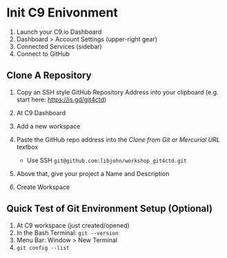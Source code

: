 # Init C9 Enivonment

1. Launch your C9.io Dashboard
1. Dashboard > Account Settings (upper-right gear)
1. Connected Services (sidebar)
1. Connect to GitHub


## Clone A Repository

1. Copy an SSH style GitHub Repository Address into your clipboard  (e.g. start here:  https://is.gd/git4ctd)
1. At C9 Dashboard
1. Add a new workspace
1. Paste the GitHub repo address into the *Clone from Git or Mercurial URL* textbox  

    - Use SSH `git@github.com:libjohn/workshop_git4ctd.git`
1. Above that, give your project a Name and Description
1. Create Workspace

## Quick Test of Git Environment Setup (Optional)

1. At C9 workspace (just created/opened)
1. In the Bash Terminal:  `git --version`
1. Menu Bar: Window > New Terminal
1. `git config --list`




